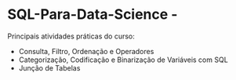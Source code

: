 # SQL-Para-Data-Science - 

Principais atividades práticas do curso:

* Consulta, Filtro, Ordenação e Operadores
* Categorização, Codificação e Binarização de Variáveis com SQL
* Junção de Tabelas
